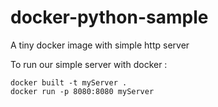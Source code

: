 # docker-python-sample
A tiny docker image with simple http server

To run our simple server with docker :

```
docker built -t myServer .
docker run -p 8080:8080 myServer
```
